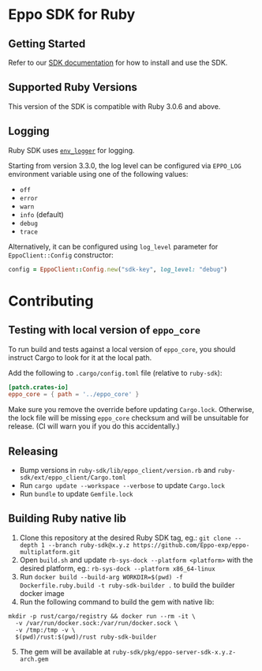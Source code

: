# Eppo SDK for Ruby

## Getting Started

Refer to our [SDK documentation](https://docs.geteppo.com/feature-flags/sdks/ruby) for how to install and use the SDK.

## Supported Ruby Versions
This version of the SDK is compatible with Ruby 3.0.6 and above.

## Logging

Ruby SDK uses [`env_logger`](https://docs.rs/env_logger/) for logging.

Starting from version 3.3.0, the log level can be configured via `EPPO_LOG` environment variable using one of the following values:
- `off`
- `error`
- `warn`
- `info` (default)
- `debug`
- `trace`

Alternatively, it can be configured using `log_level` parameter for `EppoClient::Config` constructor:
```ruby
config = EppoClient::Config.new("sdk-key", log_level: "debug")
```

# Contributing

## Testing with local version of `eppo_core`

To run build and tests against a local version of `eppo_core`, you should instruct Cargo to look for it at the local path.

Add the following to `.cargo/config.toml` file (relative to `ruby-sdk`):
```toml
[patch.crates-io]
eppo_core = { path = '../eppo_core' }
```

Make sure you remove the override before updating `Cargo.lock`. Otherwise, the lock file will be missing `eppo_core` checksum and will be unsuitable for release. (CI will warn you if you do this accidentally.)

## Releasing

* Bump versions in `ruby-sdk/lib/eppo_client/version.rb` and `ruby-sdk/ext/eppo_client/Cargo.toml`
* Run `cargo update --workspace --verbose` to update `Cargo.lock`
* Run `bundle` to update `Gemfile.lock`


## Building Ruby native lib

1. Clone this repository at the desired Ruby SDK tag, eg.: `git clone --depth 1 --branch ruby-sdk@x.y.z https://github.com/Eppo-exp/eppo-multiplatform.git`
2. Open `build.sh` and update `rb-sys-dock --platform <platform>` with the desired platform, eg.: `rb-sys-dock --platform x86_64-linux`
3. Run `docker build --build-arg WORKDIR=$(pwd) -f Dockerfile.ruby.build -t ruby-sdk-builder .` to build the builder docker image
4. Run the following command to build the gem with native lib:
```
mkdir -p rust/cargo/registry && docker run --rm -it \
  -v /var/run/docker.sock:/var/run/docker.sock \
  -v /tmp:/tmp -v \
  $(pwd)/rust:$(pwd)/rust ruby-sdk-builder
```
5. The gem will be available at `ruby-sdk/pkg/eppo-server-sdk-x.y.z-arch.gem`
